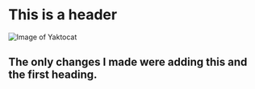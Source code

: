# This is a header

![Image of Yaktocat](https://octodex.github.com/images/yaktocat.png)




















## The only changes I made were adding this and the first heading.

